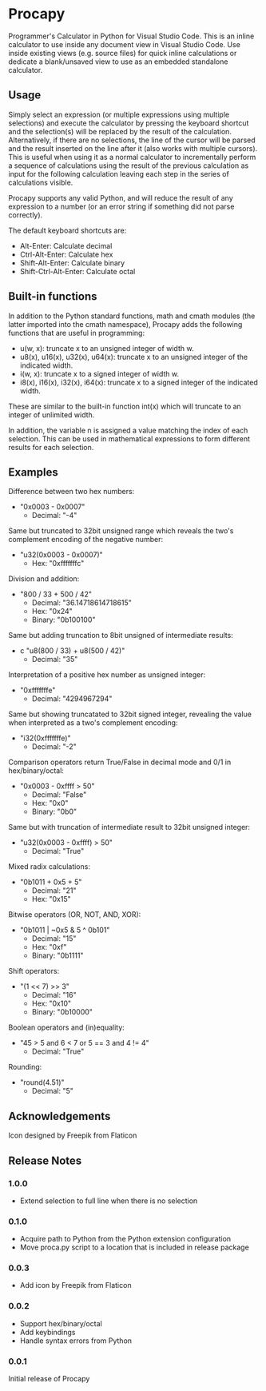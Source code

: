 # Procapy

Programmer's Calculator in Python for Visual Studio Code. This is an inline calculator to use inside any document view in Visual Studio Code. Use inside existing views (e.g. source files) for quick inline calculations or dedicate a blank/unsaved view to use as an embedded standalone calculator.

## Usage

Simply select an expression (or multiple expressions using multiple selections) and execute the calculator by pressing the keyboard shortcut and the selection(s) will be replaced by the result of the calculation. Alternatively, if there are no selections, the line of the cursor will be parsed and the result inserted on the line after it (also works with multiple cursors). This is useful when using it as a normal calculator to incrementally perform a sequence of calculations using the result of the previous calculation as input for the following calculation leaving each step in the series of calculations visible.

Procapy supports any valid Python, and will reduce the result of any expression to a number (or an error string if something did not parse correctly).

The default keyboard shortcuts are:

 * Alt-Enter: Calculate decimal
 * Ctrl-Alt-Enter: Calculate hex
 * Shift-Alt-Enter: Calculate binary
 * Shift-Ctrl-Alt-Enter: Calculate octal

## Built-in functions

In addition to the Python standard functions, math and cmath modules (the latter imported into the cmath namespace), Procapy adds the following functions that are useful in programming:

 * u(w, x): truncate x to an unsigned integer of width w.
 * u8(x), u16(x), u32(x), u64(x): truncate x to an unsigned integer of the indicated width.
 * i(w, x): truncate x to a signed integer of width w.
 * i8(x), i16(x), i32(x), i64(x): truncate x to a signed integer of the indicated width.

These are similar to the built-in function int(x) which will truncate to an integer of unlimited width.

In addition, the variable n is assigned a value matching the index of each selection. This can be used in mathematical expressions to form different results for each selection.

## Examples

Difference between two hex numbers:

 * "0x0003 - 0x0007"
   * Decimal: "-4"

Same but truncated to 32bit unsigned range which reveals the two's complement encoding of the negative number:

 * "u32(0x0003 - 0x0007)"
   * Hex: "0xfffffffc"

Division and addition:

 * "800 / 33 + 500 / 42"
   * Decimal: "36.14718614718615"
   * Hex: "0x24"
   * Binary: "0b100100"

Same but adding truncation to 8bit unsigned of intermediate results:

 * c "u8(800 / 33) + u8(500 / 42)"
   * Decimal: "35"

Interpretation of a positive hex number as unsigned integer:

 * "0xfffffffe"
   * Decimal: "4294967294"

Same but showing truncatated to 32bit signed integer, revealing the value when interpreted as a two's complement encoding:

 * "i32(0xfffffffe)"
   * Decimal: "-2"

Comparison operators return True/False in decimal mode and 0/1 in hex/binary/octal:

 * "0x0003 - 0xffff > 50"
   * Decimal: "False"
   * Hex: "0x0"
   * Binary: "0b0"

Same but with truncation of intermediate result to 32bit unsigned integer:

 * "u32(0x0003 - 0xffff) > 50"
   * Decimal: "True"

Mixed radix calculations:

 * "0b1011 + 0x5 + 5"
   * Decimal: "21"
   * Hex: "0x15"

Bitwise operators (OR, NOT, AND, XOR):

 * "0b1011 | ~0x5 & 5 ^ 0b101"
   * Decimal: "15"
   * Hex: "0xf"
   * Binary: "0b1111"

Shift operators:

 * "(1 << 7) >> 3"
   * Decimal: "16"
   * Hex: "0x10"
   * Binary: "0b10000"

Boolean operators and (in)equality:

 * "45 > 5 and 6 < 7 or 5 == 3 and 4 != 4"
   * Decimal: "True"

Rounding:

 * "round(4.51)"
   * Decimal: "5"

## Acknowledgements

Icon designed by Freepik from Flaticon

## Release Notes

### 1.0.0

 * Extend selection to full line when there is no selection

### 0.1.0

 * Acquire path to Python from the Python extension configuration
 * Move proca.py script to a location that is included in release package

### 0.0.3

 * Add icon by Freepik from Flaticon

### 0.0.2

 * Support hex/binary/octal
 * Add keybindings
 * Handle syntax errors from Python

### 0.0.1

Initial release of Procapy


